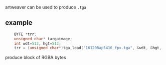 artweaver can be used to produce `.tga`

## example
```C++
	BYTE *trr;
	unsigned char* targaimage;
	int wdt=512, hgt=512;
	trr = (unsigned char*)tga_load("161208ap5410_fpx.tga", &wdt, &hgt, TGA_TRUECOLOR_32);
```
produce block of RGBA bytes
